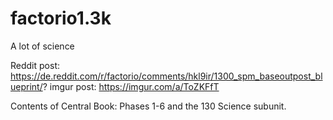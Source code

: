 # factorio1.3k
A lot of science

Reddit post: https://de.reddit.com/r/factorio/comments/hkl9ir/1300_spm_baseoutpost_blueprint/?
imgur post: https://imgur.com/a/ToZKFfT

Contents of Central Book: Phases 1-6 and the 130 Science subunit.
